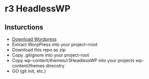 # r3 HeadlessWP

## Insturctions

- [Download Wordpress](https://de.wordpress.org/download/)
- Extract WorpPress into your project-rroot
- Download this repo as zip
- Copy .gitignore into your project-root
- Copy wp-content/themes/r3HeadlessWP into your projects wp-content/themes direcotry
- GO (git init, etc.)
